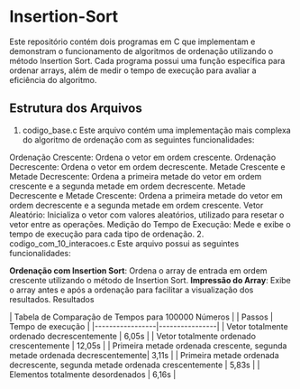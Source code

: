 # Insertion-Sort
 
Este repositório contém dois programas em C que implementam e demonstram o funcionamento de algoritmos de ordenação utilizando o método Insertion Sort. Cada programa possui uma função específica para ordenar arrays, além de medir o tempo de execução para avaliar a eficiência do algoritmo.

## Estrutura dos Arquivos
 1. codigo_base.c
Este arquivo contém uma implementação mais complexa do algoritmo de ordenação com as seguintes funcionalidades:

Ordenação Crescente: Ordena o vetor em ordem crescente.
Ordenação Decrescente: Ordena o vetor em ordem decrescente.
Metade Crescente e Metade Decrescente: Ordena a primeira metade do vetor em ordem crescente e a segunda metade em ordem decrescente.
Metade Decrescente e Metade Crescente: Ordena a primeira metade do vetor em ordem decrescente e a segunda metade em ordem crescente.
Vetor Aleatório: Inicializa o vetor com valores aleatórios, utilizado para resetar o vetor entre as operações.
Medição do Tempo de Execução: Mede e exibe o tempo de execução para cada tipo de ordenação.
2. codigo_com_10_interacoes.c
Este arquivo possui as seguintes funcionalidades:

**Ordenação com Insertion Sort**: Ordena o array de entrada em ordem crescente utilizando o método de Insertion Sort.
**Impressão do Array**: Exibe o array antes e após a ordenação para facilitar a visualização dos resultados.
Resultados

| Tabela de Comparação de Tempos para 100000 Números   |
| Passos     | Tempo de execução     |
|-----------------|----------------|
| Vetor totalmente ordenado decrescentemente   | 6,05s   | 
| Vetor totalmente ordenado crescentemente     | 12,05s  |
| Primeira metade ordenada crescente, segunda metade ordenada decrescentemente| 3,11s     |
| Primeira metade ordenada decrescente, segunda metade ordenada crescentemente  | 	5,83s  | 
| Elementos totalmente desordenados  | 6,16s   | 